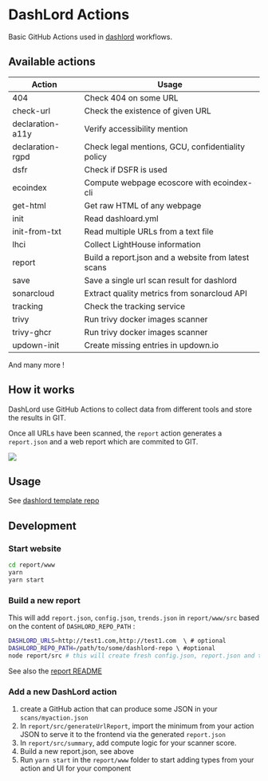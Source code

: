 # DashLord Actions

Basic GitHub Actions used in [dashlord](https://github.com/socialgouv/dashlord) workflows.

## Available actions

| Action           | Usage                                               |
|------------------|-----------------------------------------------------|
| 404              | Check 404 on some URL                               |
| check-url        | Check the existence of given URL                    |
| declaration-a11y | Verify accessibility mention                        |
| declaration-rgpd | Check legal mentions, GCU, confidentiality policy   |
| dsfr             | Check if DSFR is used                               |
| ecoindex         | Compute webpage ecoscore with ecoindex-cli          |
| get-html         | Get raw HTML of any webpage                         |
| init             | Read dashloard.yml                                  |
| init-from-txt    | Read multiple URLs from a text file                 |
| lhci             | Collect LightHouse information                      |
| report           | Build a report.json and a website from latest scans |
| save             | Save a single url scan result for dashlord          |
| sonarcloud       | Extract quality metrics from sonarcloud API         |
| tracking         | Check the tracking service                          |
| trivy            | Run trivy docker images scanner                     |
| trivy-ghcr       | Run trivy docker images scanner                     |
| updown-init      | Create missing entries in updown.io                 |

And many more !

## How it works

DashLord use GitHub Actions to collect data from different tools and store the results in GIT.

Once all URLs have been scanned, the `report` action generates a `report.json` and a web report which are commited to GIT.

[![](./workflows.png)](https://excalidraw.com/#json=XKFW_JEzkaJWdELtg41vY,jnFgZnfFp_0N_i9wlvzp-A)

## Usage

See [dashlord template repo](https://github.com/socialgouv/dashlord)

## Development

### Start website

```sh
cd report/www
yarn
yarn start
```

### Build a new report

This will add `report.json`, `config.json`, `trends.json` in `report/www/src`
based on the content of `DASHLORD_REPO_PATH` :

```sh
DASHLORD_URLS=http://test1.com,http://test1.com  \ # optional
DASHLORD_REPO_PATH=/path/to/some/dashlord-repo \ #optional
node report/src # this will create fresh config.json, report.json and trends.json for the website
```

See also the [report README](./report/README.md)

### Add a new DashLord action

1. create a GitHub action that can produce some JSON in your `scans/myaction.json`
2. In `report/src/generateUrlReport`, import the minimum from your action JSON to serve it to the frontend via the generated `report.json`
3. In `report/src/summary`, add compute logic for your scanner score.
4. Build a new report.json, see above
5. Run `yarn start` in the `report/www` folder to start adding types from your action and UI for your component
